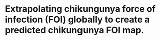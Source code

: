 # Extrapolating chikungunya force of infection (FOI) globally to create a predicted chikungunya FOI map.
